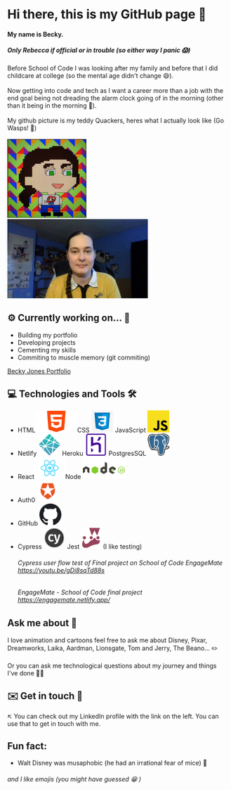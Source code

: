 # Hi there, this is my GitHub page 👋

#### My name is Becky.

##### Only Rebecca if official or in trouble (so either way I panic 😱)

Before School of Code I was looking after my family and before that I did childcare at college (so the mental age didn't change 😄).
<br></br>
Now getting into code and tech as I want a career more than a job with the end goal being not dreading the alarm clock going of in the morning (other than it being in the morning 🥱).
<br></br>
My github picture is my teddy Quackers, heres what I actually look like (Go Wasps! 🐝)
<br></br>
<img src = "./images/Capture.PNG" width = "180px" height = "auto" />&nbsp; &nbsp;<img src = "./images/Becky Jones SoC Head shot photo.jpg" width = "auto" height = "180px"/>

## ⚙️ Currently working on... 👷

<ul>
<li>Building my portfolio</li>
<li>Developing projects</li>
<li>Cementing my skills</li>
<li>Commiting to muscle memory (git commiting)</li>
</ul>
<a href = "https://becky-jones-portfolio.netlify.app/"> Becky Jones Portfolio</a>

## 💻 Technologies and Tools 🛠️

<ul>
<li>HTML<img src = "./images/174854.png" width = "auto" height = "50px"/>CSS <img src= "./images/kisspng-css3-cascading-style-sheets-computer-icons-html-emblem-5ac245f0d27847.8044648115226813288621.jpg" width = "auto" height = "50px" /> JavaScript <img src="./images/1024px-Unofficial_JavaScript_logo_2.svg.png" width = "auto" height = "50px" /></li>
<li>Netlify <img src = "./images/logomark.png" width = "auto" height = "50px"/> Heroku <img src ="./images/download.png" width = "auto" height = "50px"/> PostgresSQL <img src = "./images/1200px-Postgresql_elephant.svg.png" width = "auto" height = "50px"/></li>
<li>React<img src = "./images/1280px-React-icon.svg.png" width = "auto" height = "50px"/>Node <img src ="./images/node-js-736399_960_720.png" width = "auto" height = "50px"/></li>
<li>Auth0 <img src = "./images/download (1).png " width = "auto" height = "50px"/></li>
<li>GitHub <img src = "./images/Octicons-mark-github.svg" width = "auto" height = "50px"/></li>
<li>Cypress <img src = "./images/q1cwqhahz7jbtfzalznd.png" width = "auto" height = "50px"/> Jest <img src = "./images/download (2).png" width = "auto" height = "50px"/> (I like testing) </li>

###### Cypress user flow test of Final project on School of Code EngageMate https://youtu.be/gDi8sqTd88s

###### EngageMate - School of Code final project https://engagemate.netlify.app/

</ul>

## Ask me about 🤔

I love animation and cartoons feel free to ask me about Disney, Pixar, Dreamworks, Laika, Aardman, Lionsgate, Tom and Jerry, The Beano... ✏️
<br></br>
Or you can ask me technological questions about my journey and things I've done 🤷‍♀️

## ✉️ Get in touch 🤙

↖️ You can check out my LinkedIn profile with the link on the left. You can use that to get in touch with me.

## Fun fact:

<ul>
<li>Walt Disney was musaphobic (he had an irrational fear of mice) 🐀 </li>
</ul>

###### and I like emojis (you might have guessed 😁 )

<!--
**Beckster6211/Beckster6211** is a ✨ _special_ ✨ repository because its `README.md` (this file) appears on your GitHub profile.

Here are some ideas to get you started:

- 🔭 I’m currently working on ...
- 🌱 I’m currently learning ...
- 👯 I’m looking to collaborate on ...
- 🤔 I’m looking for help with ...
- 💬 Ask me about ...
- 📫 How to reach me: ...
- 😄 Pronouns: ...
- ⚡ Fun fact: ...
  -->
